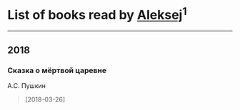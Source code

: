 # List of books read by [Aleksej](https://www.facebook.com/app_scoped_user_id/100002659210723/)<sup>1</sup>
---

## 2018

### Сказка о мёртвой царевне
А.С. Пушкин
> [2018-03-26] 



